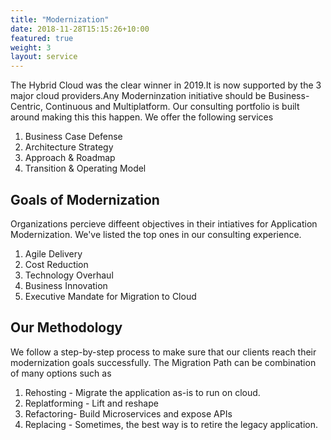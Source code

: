 ```yaml
---
title: "Modernization"
date: 2018-11-28T15:15:26+10:00
featured: true
weight: 3
layout: service
---
```


The Hybrid Cloud was the clear winner in 2019.It is now supported by the 3 major cloud providers.Any Moderninzation initiative should be Business-Centric, Continuous and Multiplatform. Our consulting portfolio is built around making this this happen. We offer the following services
1. Business Case Defense
2. Architecture Strategy
3. Approach & Roadmap
4. Transition & Operating Model


## Goals of Modernization

Organizations percieve diffeent objectives in their intiatives for Application Modernization. We've listed the top ones in our consulting experience.

1. Agile Delivery
2. Cost Reduction
3. Technology Overhaul
4. Business Innovation
5. Executive Mandate for Migration to Cloud


## Our Methodology

We follow a step-by-step process to make sure that our clients reach their modernization goals successfully. The Migration Path can be combination of many options 
such as 

1. Rehosting - Migrate the application as-is to  run on cloud.
2. Replatforming - Lift and reshape 
3. Refactoring- Build Microservices and expose APIs
4. Replacing - Sometimes, the best way is to retire the legacy application.
